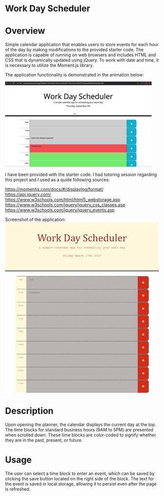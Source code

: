 # Work Day Scheduler

# Overview

Simple calendar application that enables users to store events for each hour of the day by making modifications to the provided starter code. The application is capable of running on web browsers and includes HTML and CSS that is dynamically updated using jQuery. To work with date and time, it is necessary to utilize the Moment.js library.

The application functionality is demonstrated in the animation below:

![A user clicks on slots on the color-coded calendar and edits the events.](./images/05-third-party-apis-homework-demo.gif)

I have been provided with the starter code. I had tutoring session regarding this project and I used as a quide following sources:

https://momentjs.com/docs/#/displaying/format/<br />
https://api.jquery.com/<br />
https://www.w3schools.com/html/html5_webstorage.asp<br />
https://www.w3schools.com/jquery/jquery_css_classes.asp<br />
https://www.w3schools.com/jquery/jquery_events.asp<br />

Screenshot of the application:
![](https://github.com/SandraDeve/DailyPlannerApp/blob/aef3712d86aff8e96812df2437e282e344c28cf8/images/DaySchedulerScreenshot.png)

# Description

Upon opening the planner, the calendar displays the current day at the top. The time blocks for standard business hours (9AM to 5PM) are presented when scrolled down. These time blocks are color-coded to signify whether they are in the past, present, or future.

# Usage

The user can select a time block to enter an event, which can be saved by clicking the save button located on the right side of the block. The text for the event is saved in local storage, allowing it to persist even after the page is refreshed.
